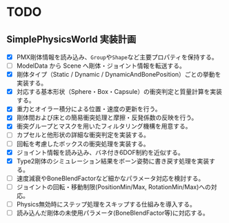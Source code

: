 # TODO

## SimplePhysicsWorld 実装計画
- [x] PMX剛体情報を読み込み、`Group`や`Shape`など主要プロパティを保持する。
- [ ] ModelData から Scene へ剛体・ジョイント情報を転送する。
- [x] 剛体タイプ（Static / Dynamic / DynamicAndBonePosition）ごとの挙動を実装する。
- [x] 対応する基本形状（Sphere・Box・Capsule）の衝突判定と質量計算を実装する。
- [x] 重力とオイラー積分による位置・速度の更新を行う。
- [x] 剛体間および床との簡易衝突処理と摩擦・反発係数の反映を行う。
- [x] 衝突グループとマスクを用いたフィルタリング機構を用意する。
- [ ] カプセルと他形状の詳細な衝突判定を実装する。
- [ ] 回転を考慮したボックスの衝突処理を実装する。
- [x] ジョイント情報を読み込み、バネ付き6DOF制約を近似する。
- [x] Type2剛体のシミュレーション結果をボーン姿勢に書き戻す処理を実装する。
- [ ] 速度減衰やBoneBlendFactorなど細かなパラメータ対応を検討する。
- [ ] ジョイントの回転・移動制限(PositionMin/Max, RotationMin/Max)への対応。
- [ ] Physics無効時にステップ処理をスキップする仕組みを導入する。
- [ ] 読み込んだ剛体の未使用パラメータ(BoneBlendFactor等)に対応する。
